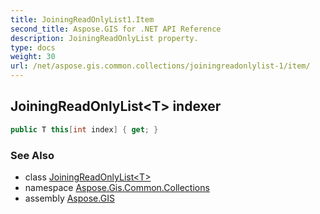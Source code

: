 ```yaml
---
title: JoiningReadOnlyList1.Item
second_title: Aspose.GIS for .NET API Reference
description: JoiningReadOnlyList property. 
type: docs
weight: 30
url: /net/aspose.gis.common.collections/joiningreadonlylist-1/item/
---
```

## JoiningReadOnlyList&lt;T&gt; indexer

```csharp
public T this[int index] { get; }
```

### See Also

* class [JoiningReadOnlyList&lt;T&gt;](../)
* namespace [Aspose.Gis.Common.Collections](../../joiningreadonlylist-1/)
* assembly [Aspose.GIS](../../../)


